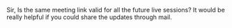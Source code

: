 Sir, Is the same meeting link valid for all the future live sessions? It would
be really helpful if you could share the updates through mail.
